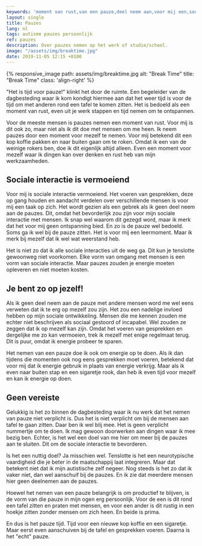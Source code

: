 ```yaml
---
keywords: 'moment van rust,van een pauze,deel neem aan,voor mij een,sociale interactie'
layout: single
title: Pauzes
lang: nl
tags: autisme pauzes persoonlijk
ref: pauzes
description: Over pauzes nemen op het werk of studie/school.
image: "/assets/img/breaktime.jpg"
date: 2019-11-05 12:15 +0100
---
```

{% responsive_image path: assets/img/breaktime.jpg alt: "Break Time" title: "Break Time" class: 'align-right' %}

"Het is tijd voor pauze!" klinkt het door de ruimte. Een begeleider van de dagbesteding waar ik kom kondigt hiermee aan dat het weer tijd is voor de tijd om met anderen rond een tafel te komen zitten. Het is bedoeld als een moment van rust, even uit je werk stappen en tijd nemen om te ontspannen.

Voor de meeste mensen is pauzes nemen een moment van rust. Voor mij is dit ook zo, maar niet als ik dit doe met mensen om me heen. Ik neem pauzes door een moment voor mezelf te nemen. Voor mij betekend dit een kop koffie pakken en naar buiten gaan om te roken. Omdat ik een van de weinige rokers ben, doe ik dit eigenlijk altijd alleen. Even een moment voor mezelf waar ik dingen kan over denken en rust heb van mijn werkzaamheden.

## Sociale interactie is vermoeiend

Voor mij is sociale interactie vermoeiend. Het voeren van gesprekken, deze op gang houden en aandacht verdelen over verschillende mensen is voor mij een taak op zich. Het wordt gezien als een gebrek als ik geen deel neem aan de pauzes. Dit, omdat het bevorderlijk zou zijn voor mijn sociale interactie met mensen. Ik snap wel waarom dit gezegd word, maar ik merk dat het voor mij geen ontspanning bied. En zo is de pauze wel bedoeld. Soms ga ik wel bij de pauze zitten. Het is voor mij een leermoment. Maar ik merk bij mezelf dat ik wel wat weerstand heb.

Het is niet zo dat ik alle sociale interacties uit de weg ga. Dit kun je tenslotte gewoonweg niet voorkomen. Elke vorm van omgang met mensen is een vorm van sociale interactie. Maar pauzes zouden je energie moeten opleveren en niet moeten kosten.

## Je bent zo op jezelf!

Als ik geen deel neem aan de pauze met andere mensen word me wel eens verweten dat ik te erg op mezelf zou zijn. Het zou een nadelige invloed hebben op mijn sociale ontwikkeling. Mensen die me kennen zouden me echter niet beschrijven als sociaal gestoord of incapabel. Wel zouden ze zeggen dat ik op mezelf kan zijn. Omdat het voeren van gesprekken en dergelijke me zo kan vermoeien, trek ik mezelf met enige regelmaat terug. Dit is puur, omdat ik energie probeer te sparen.

Het nemen van een pauze doe ik ook om energie op te doen. Als ik dan tijdens die momenten ook nog eens gesprekken moet voeren, betekend dat voor mij dat ik energie gebruik in plaats van energie verkrijg. Maar als ik even naar buiten stap en een sigaretje rook, dan heb ik even tijd voor mezelf en kan ik energie op doen.

## Geen vereiste

Gelukkig is het zo binnen de dagbesteding waar ik nu werk dat het nemen van pauze niet verplicht is. Dus het is niet verplicht om bij de mensen aan tafel te gaan zitten. Daar ben ik wel blij mee. Het is geen verplicht nummertje om te doen. Ik mag gewoon doorwerken aan dingen waar ik mee bezig ben. Echter, is het wel een doel van me hier om meer bij de pauzes aan te sluiten. Dit om de sociale interactie te bevorderen.

Is het een nuttig doel? Ja misschien wel. Tenslotte is het een neurotypische vaardigheid die je beter in de maatschappij laat integreren. Maar dat betekent niet dat ik mijn autistische zelf negeer. Nog steeds is het zo dat ik vaker niet, dan wel aanschuif bij de pauzes. En ik zie dat meerdere mensen hier geen deelnemen aan de pauzes.

Hoewel het nemen van een pauze belangrijk is om productief te blijven, is de vorm van die pauze in mijn ogen erg persoonlijk. Voor de een is dit rond een tafel zitten en praten met mensen, en voor een ander is dit rustig in een hoekje zitten zonder mensen om zich heen. En beide is prima.

En dus is het pauze tijd. Tijd voor een nieuwe kop koffie en een sigaretje. Maar eerst even aanschuiven bij de tafel en gesprekken voeren. Daarna is het "echt" pauze.
